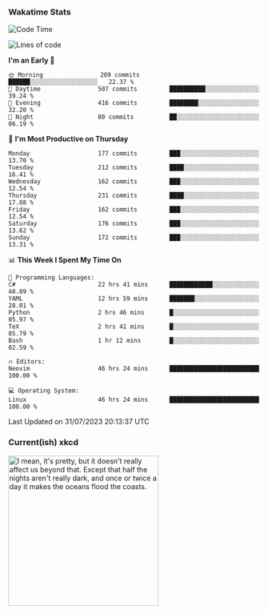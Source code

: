 ### Wakatime Stats
<!--START_SECTION:waka-->
![Code Time](http://img.shields.io/badge/Code%20Time-1%2C890%20hrs%2013%20mins-blue)

![Lines of code](https://img.shields.io/badge/From%20Hello%20World%20I%27ve%20Written-790.5%20thousand%20lines%20of%20code-blue)

**I'm an Early 🐤** 

```text
🌞 Morning                289 commits         ██████░░░░░░░░░░░░░░░░░░░   22.37 % 
🌆 Daytime                507 commits         ██████████░░░░░░░░░░░░░░░   39.24 % 
🌃 Evening                416 commits         ████████░░░░░░░░░░░░░░░░░   32.20 % 
🌙 Night                  80 commits          ██░░░░░░░░░░░░░░░░░░░░░░░   06.19 % 
```
📅 **I'm Most Productive on Thursday** 

```text
Monday                   177 commits         ███░░░░░░░░░░░░░░░░░░░░░░   13.70 % 
Tuesday                  212 commits         ████░░░░░░░░░░░░░░░░░░░░░   16.41 % 
Wednesday                162 commits         ███░░░░░░░░░░░░░░░░░░░░░░   12.54 % 
Thursday                 231 commits         ████░░░░░░░░░░░░░░░░░░░░░   17.88 % 
Friday                   162 commits         ███░░░░░░░░░░░░░░░░░░░░░░   12.54 % 
Saturday                 176 commits         ███░░░░░░░░░░░░░░░░░░░░░░   13.62 % 
Sunday                   172 commits         ███░░░░░░░░░░░░░░░░░░░░░░   13.31 % 
```


📊 **This Week I Spent My Time On** 

```text
💬 Programming Languages: 
C#                       22 hrs 41 mins      ████████████░░░░░░░░░░░░░   48.89 % 
YAML                     12 hrs 59 mins      ███████░░░░░░░░░░░░░░░░░░   28.01 % 
Python                   2 hrs 46 mins       █░░░░░░░░░░░░░░░░░░░░░░░░   05.97 % 
TeX                      2 hrs 41 mins       █░░░░░░░░░░░░░░░░░░░░░░░░   05.79 % 
Bash                     1 hr 12 mins        █░░░░░░░░░░░░░░░░░░░░░░░░   02.59 % 

🔥 Editors: 
Neovim                   46 hrs 24 mins      █████████████████████████   100.00 % 

💻 Operating System: 
Linux                    46 hrs 24 mins      █████████████████████████   100.00 % 
```


 Last Updated on 31/07/2023 20:13:37 UTC
<!--END_SECTION:waka-->

### Current(ish) xkcd
<a id="xkcd-a" title="I mean, it's pretty, but it doesn't really affect us beyond that. Except that half the nights aren't really dark, and once or twice a day it makes the oceans flood the coasts." href="https://www.xkcd.com" target="_blank">
        <img align="center" id="xkcd-img" src="https://imgs.xkcd.com/comics/moon.png" alt="I mean, it's pretty, but it doesn't really affect us beyond that. Except that half the nights aren't really dark, and once or twice a day it makes the oceans flood the coasts." height=300 />
</a>
